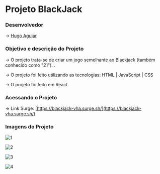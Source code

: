 
# Projeto BlackJack

### Desenvolvedor

-> [Hugo Aguiar](https://github.com/hugoaguiar87)

### Objetivo e descrição do Projeto

-> O projeto trata-se de criar um jogo semelhante ao Blackjack (também conhecido como "21"). .

-> O projeto foi feito utilizando as tecnologias: HTML | JavaScript | CSS

-> O projeto foi feito em React.

### Acessando o Projeto

=> Link Surge: [https://blackjack-vha.surge.sh/](https://blackjack-vha.surge.sh/)


### Imagens do Projeto

![1](https://user-images.githubusercontent.com/86810734/137597222-bb36b884-7389-4472-84ec-e2f8c882bd43.png)


![2](https://user-images.githubusercontent.com/86810734/137597228-b28b1a92-97e0-4de6-841a-ac37626880e7.png)


![3](https://user-images.githubusercontent.com/86810734/137597233-7c05f761-260f-446c-ba58-7f4f11bfecf2.png)


![4](https://user-images.githubusercontent.com/86810734/137597235-2054c6ad-bb52-4c22-96e6-e9dabc998088.png)
